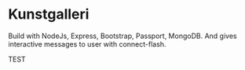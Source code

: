 # Kunstgalleri
Build with NodeJs, Express, Bootstrap, Passport, MongoDB. And gives interactive messages to user with connect-flash.

TEST